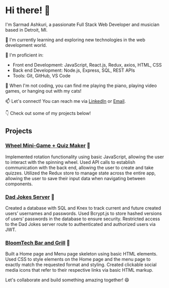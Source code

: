 # Hi there! 👋

I'm Sarmad Ashkuri, a passionate Full Stack Web Developer and musician based in Detroit, MI.

🌱 I'm currently learning and exploring new technologies in the web development world.

🚀 I'm proficient in:
- Front end Development: JavaScript, React.js, Redux, axios, HTML, CSS
- Back end Development: Node.js, Express, SQL, REST APIs
- Tools: Git, GitHub, VS Code

🎵 When I'm not coding, you can find me playing the piano, playing video games, or hanging out with my cats!

📫 Let's connect! You can reach me via [LinkedIn](https://www.linkedin.com/in/sarmad-ashkuri) or [Email](mailto:sarmadashkuri@gmail.com).

👇 Check out some of my projects below!

## Projects

### [Wheel Mini-Game + Quiz Maker](https://github.com/sarmadashkuri/web-sprint-challenge-advanced-state) 🎡
Implemented rotation functionality using basic JavaScript, allowing the user to interact with the spinning wheel. Used API calls to establish communication with the back end, allowing the user to create and take quizzes. Utilized the Redux store to manage state across the entire app, allowing the user to save their input data when navigating between components.

### [Dad Jokes Server](https://github.com/sarmadashkuri/web-sprint-challenge-authentication-and-testing) 👨
Created a database with SQL and Knex to track current and future created users’ usernames and passwords. Used Bcrypt.js to store hashed versions of users’ passwords in the database to ensure security. Restricted access to the Dad Jokes server route to authenticated and authorized users via JWT.

### [BloomTech Bar and Grill](https://github.com/sarmadashkuri/web-sprint-challenge-user-interface-responsive-design) 🍔
Built a Home page and Menu page skeleton using basic HTML elements. Used CSS to style elements on the Home page and the menu page to exactly match the requested format and styling. Created clickable social media icons that refer to their respective links via basic HTML markup.

Let's collaborate and build something amazing together! 😄
